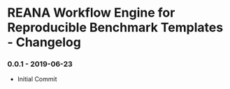 # REANA Workflow Engine for Reproducible Benchmark Templates - Changelog

### 0.0.1 - 2019-06-23

* Initial Commit
